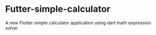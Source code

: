 # Futter-simple-calculator
A new Flutter simple calculator application using dart math expression solver
